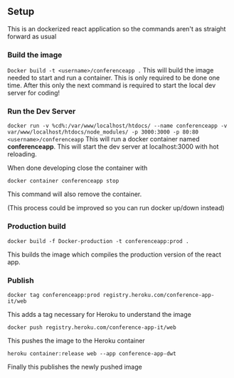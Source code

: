 ## Setup
This is an dockerized react application so the commands aren't as straight forward as usual

### Build the image
`Docker build -t <username>/conferenceapp .`
This will build the image needed to start and run a container. This is only required to be done one time. After this only the next command is required to start the local dev server for coding!

### Run the Dev Server
`docker run -v %cd%:/var/www/localhost/htdocs/ --name conferenceapp -v var/www/localhost/htdocs/node_modules/ -p 3000:3000 -p 80:80 <username>/conferenceapp`
This will run a docker container named **conferenceapp**. This will start the dev server at localhost:3000 with hot reloading. 

When done developing close the container with

`docker container conferenceapp stop` 

This command will also remove the container.

(This process could be improved so you can run docker up/down instead)

### Production build
`docker build -f Docker-production -t conferenceapp:prod .`

This builds the image which compiles the production version of the react app.

### Publish
`docker tag conferenceapp:prod registry.heroku.com/conference-app-it/web`

This adds a tag necessary for Heroku to understand the image

`docker push registry.heroku.com/conference-app-it/web`

This pushes the image to the Heroku container

`heroku container:release web --app conference-app-dwt`

Finally this publishes the newly pushed image
